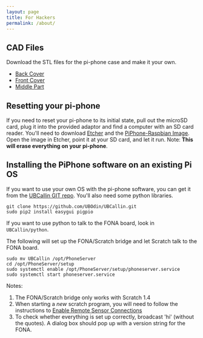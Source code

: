 ```yaml
---
layout: page
title: For Hackers
permalink: /about/
---
```


## CAD Files

Download the STL files for the pi-phone case and make it your own.

* [Back Cover](https://github.com/UBOdin/UBCallin/blob/master/models/BackCover.stl)
* [Front Cover](https://github.com/UBOdin/UBCallin/blob/master/models/FrontCover.stl)
* [Middle Part](https://github.com/UBOdin/UBCallin/blob/master/models/MiddlePart.stl)

## Resetting your pi-phone

If you need to reset your pi-phone to its initial state, pull out the microSD card, plug it into the provided adaptor and find a computer with an SD card reader.  You'll need to download [Etcher](https://etcher.io/) and the [PiPhone-Raspbian Image](https://odin.cse.buffalo.edu/public_data/2018-UBCallin-Raspbian.img).  Open the image in Etcher, point it at your SD card, and let it run.  Note: **This will erase everything on your pi-phone**.

## Installing the PiPhone software on an existing Pi OS

If you want to use your own OS with the pi-phone software, you can get it from the [UBCallin GIT repo](https://github.com/UBOdin/UBCallin).  You'll also need some python libraries.
```console
git clone https://github.com/UBOdin/UBCallin.git
sudo pip2 install easygui pigpio
```
If you want to use python to talk to the FONA board, look in `UBCallin/python`.

The following will set up the FONA/Scratch bridge and let Scratch talk to the FONA board.
```console
sudo mv UBCallin /opt/PhoneServer
cd /opt/PhoneServer/setup
sudo systemctl enable /opt/PhoneServer/setup/phoneserver.service
sudo systemctl start phoneserver.service
```
Notes:
1. The FONA/Scratch bridge only works with Scratch 1.4
2. When starting a *new* scratch program, you will need to follow the instructions to [Enable Remote Sensor Connections](https://en.scratch-wiki.info/wiki/Communicating_to_Scratch_via_Python_with_a_GUI#Enable_Remote_Sensor_Connections)
3. To check whether everything is set up correctly, broadcast 'hi' (without the quotes).  A dialog box should pop up with a version string for the FONA.